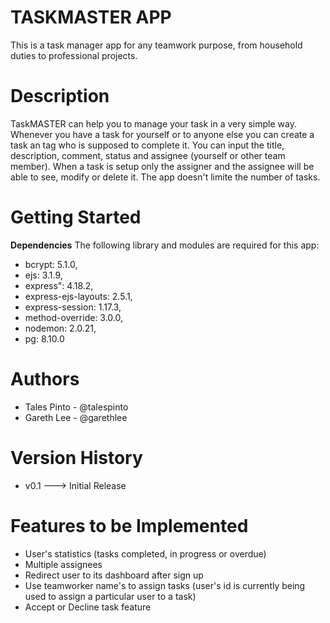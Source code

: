 # TASKMASTER APP
This is a task manager app for any teamwork purpose, from household duties to professional projects.

# Description
TaskMASTER can help you to manage your task in a very simple way.
Whenever you have a task for yourself or to anyone else you can create a task an tag who is supposed to complete it. You can input the title, description, comment, status and assignee (yourself or other team member).
When a task is setup only the assigner and the assignee will be able to see, modify or delete it.
The app doesn't limite the number of tasks.

# Getting Started

**Dependencies**
The following library and modules are required for this app:

 - bcrypt: 5.1.0,
 - ejs: 3.1.9,
 - express": 4.18.2,
 - express-ejs-layouts: 2.5.1,
 - express-session: 1.17.3,
 - method-override: 3.0.0,
 - nodemon: 2.0.21,
 - pg: 8.10.0

# Authors
- Tales Pinto - @talespinto
- Gareth Lee - @garethlee

# Version History
- v0.1 ---> Initial Release

# Features to be Implemented
- User's statistics (tasks completed, in progress or overdue)
- Multiple assignees
- Redirect user to its dashboard after sign up
- Use teamworker name's to assign tasks (user's id is currently being used to assign a particular user to a task)
- Accept or Decline task feature